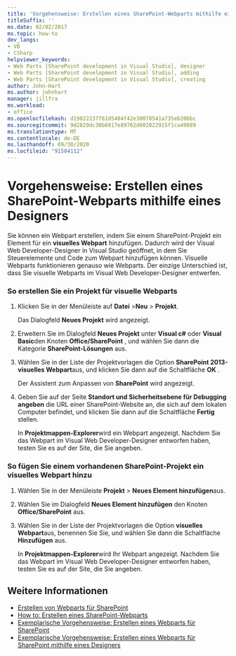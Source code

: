 ```yaml
---
title: 'Vorgehensweise: Erstellen eines SharePoint-Webparts mithilfe eines Designers | Microsoft-Dokumentation'
titleSuffix: ''
ms.date: 02/02/2017
ms.topic: how-to
dev_langs:
- VB
- CSharp
helpviewer_keywords:
- Web Parts [SharePoint development in Visual Studio], designer
- Web Parts [SharePoint development in Visual Studio], adding
- Web Parts [SharePoint development in Visual Studio], creating
author: John-Hart
ms.author: johnhart
manager: jillfra
ms.workload:
- office
ms.openlocfilehash: d19822237f61d5404f42e30078541a735eb206bc
ms.sourcegitcommit: 9d2829dc30b6917e89762d602022915f1ca49089
ms.translationtype: MT
ms.contentlocale: de-DE
ms.lasthandoff: 09/30/2020
ms.locfileid: "91584112"
---
```

# <a name="how-to-create-a-sharepoint-web-part-by-using-a-designer"></a>Vorgehensweise: Erstellen eines SharePoint-Webparts mithilfe eines Designers
  Sie können ein Webpart erstellen, indem Sie einem SharePoint-Projekt ein Element für ein **visuelles Webpart** hinzufügen. Dadurch wird der Visual Web Developer-Designer in Visual Studio geöffnet, in dem Sie Steuerelemente und Code zum Webpart hinzufügen können. Visuelle Webparts funktionieren genauso wie Webparts. Der einzige Unterschied ist, dass Sie visuelle Webparts im Visual Web Developer-Designer entwerfen.

### <a name="to-create-a-project-for-visual-web-parts"></a>So erstellen Sie ein Projekt für visuelle Webparts

1. Klicken Sie in der Menüleiste auf **Datei** >**Neu** > **Projekt**.

     Das Dialogfeld **Neues Projekt** wird angezeigt.

2. Erweitern Sie im Dialogfeld **Neues Projekt** unter **Visual c#** oder **Visual Basic**den Knoten **Office/SharePoint** , und wählen Sie dann die Kategorie **SharePoint-Lösungen** aus.

3. Wählen Sie in der Liste der Projektvorlagen die Option **SharePoint 2013-visuelles Webpart**aus, und klicken Sie dann auf die Schaltfläche **OK** .

     Der Assistent zum Anpassen von **SharePoint** wird angezeigt.

4. Geben Sie auf der Seite **Standort und Sicherheitsebene für Debugging angeben** die URL einer SharePoint-Website an, die sich auf dem lokalen Computer befindet, und klicken Sie dann auf die Schaltfläche **Fertig** stellen.

     In **Projektmappen-Explorer**wird ein Webpart angezeigt. Nachdem Sie das Webpart im Visual Web Developer-Designer entworfen haben, testen Sie es auf der Site, die Sie angeben.

### <a name="to-add-a-visual-web-part-to-an-existing-sharepoint-project"></a>So fügen Sie einem vorhandenen SharePoint-Projekt ein visuelles Webpart hinzu

1. Wählen Sie in der Menüleiste **Projekt**  >  **Neues Element hinzufügen**aus.

2. Wählen Sie im Dialogfeld **Neues Element hinzufügen** den Knoten **Office/SharePoint** aus.

3. Wählen Sie in der Liste der Projektvorlagen die Option **visuelles Webpart**aus, benennen Sie Sie, und wählen Sie dann die Schaltfläche **Hinzufügen** aus.

     In **Projektmappen-Explorer**wird Ihr Webpart angezeigt. Nachdem Sie das Webpart im Visual Web Developer-Designer entworfen haben, testen Sie es auf der Site, die Sie angeben.

## <a name="see-also"></a>Weitere Informationen
- [Erstellen von Webparts für SharePoint](../sharepoint/creating-web-parts-for-sharepoint.md)
- [How to: Erstellen eines SharePoint-Webparts](../sharepoint/how-to-create-a-sharepoint-web-part.md)
- [Exemplarische Vorgehensweise: Erstellen eines Webparts für SharePoint](../sharepoint/walkthrough-creating-a-web-part-for-sharepoint.md)
- [Exemplarische Vorgehensweise: Erstellen eines Webparts für SharePoint mithilfe eines Designers](../sharepoint/walkthrough-creating-a-web-part-for-sharepoint-by-using-a-designer.md)
